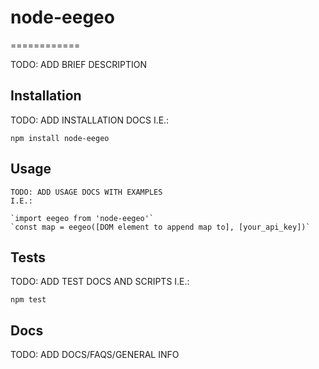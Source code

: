 # node-eegeo
============

TODO: ADD BRIEF DESCRIPTION

## Installation

  TODO: ADD INSTALLATION DOCS
  I.E.:

  `npm install node-eegeo`

## Usage

    TODO: ADD USAGE DOCS WITH EXAMPLES
    I.E.:

    `import eegeo from 'node-eegeo'`
    `const map = eegeo([DOM element to append map to], [your_api_key])`


## Tests

  TODO: ADD TEST DOCS AND SCRIPTS
  I.E.:

  `npm test`

## Docs

  TODO: ADD DOCS/FAQS/GENERAL INFO
